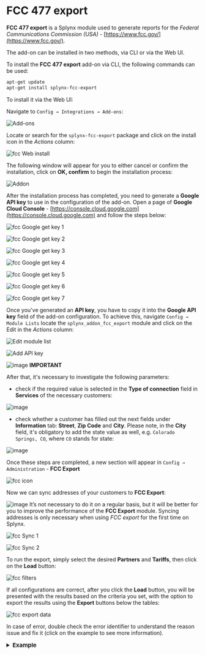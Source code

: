 FCC 477 export
==============

**FCC 477 export** is a Splynx module used to generate reports for the *Federal Communications Commission (USA)* - [https://www.fcc.gov/](https://www.fcc.gov/).

The add-on can be installed in two methods, via CLI or via the Web UI.

To install the **FCC 477 export** add-on via CLI, the following commands can be used:

```bash
apt-get update
apt-get install splynx-fcc-export
```
To install it via the Web UI:

Navigate to `Config → Integrations → Add-ons`:

![Add-ons](0.png)

Locate or search for the `splynx-fcc-export` package and click on the install icon in the *Actions* column:

![fcc Web install](fcc_web_install.png)

The following window will appear for you to either cancel or confirm the installation, click on **OK, confirm** to begin the installation process:

![Addon](confirm.png)

After the installation process has completed, you need to generate a **Google API key** to use in the configuration of the add-on. Open a page of **Google Cloud Console**  - [https://console.cloud.google.com](https://console.cloud.google.com) and follow the steps below:

![fcc Google get key 1](fcc_google_key_1.png)

![fcc Google get key 2](fcc_google_key_2.png)

![fcc Google get key 3](fcc_google_key_3.png)

![fcc Google get key 4](fcc_google_key_4.png)

![fcc Google get key 5](fcc_google_key_5.png)

![fcc Google get key 6](fcc_google_key_6.png)

![fcc Google get key 7](fcc_google_key_7.png)

Once you've generated an **API key**, you have to copy it into the **Google API key** field of the add-on configuration. To achieve this, navigate `Config → Module Lists` locate the `splynx_addon_fcc_export` module and click on the Edit in the *Actions* column:

![Edit module list](edit_module_list.png)

![Add API key](add_api_key.png)

 <icon class="image-icon">![image](warning.png)</icon> **IMPORTANT**

 After that, it's necessary to investigate the following parameters:

- check if the required value is selected in the **Type of connection** field in **Services** of the necessary customers:

![image](type_of_connection.png)

- check whether a customer has filled out the next fields under **Information** tab: **Street**, **Zip Code** and **City**. Please note, in the **City** field, it's obligatory to add the state value as well, e.g. `Colorado Springs, CO`, where `CO` stands for state:

![image](set_state.png)

Once these steps are completed, a new section will appear in `Config → Administration` - **FCC Export**

![fcc icon](fcc_icon.png)

Now we can sync addresses of your customers to **FCC Export**:

<icon class="image-icon">![image](information.png)</icon> It’s not necessary to do it on a regular basis, but it will be better for you to improve the performance of the **FCC Export** module. Syncing addresses is only necessary when using *FCC export* for the first time on Splynx.

![fcc Sync 1](fcc_sync_1.png)

![fcc Sync 2](fcc_sync_2.png)

To run the export, simply select the desired **Partners** and **Tariffs**, then click on the **Load** button:

![fcc filters](fcc_filters.png)

If all configurations are correct, after you click the **Load** button, you will be presented with the results based on the criteria you set, with the option to export the results using the **Export** buttons below the tables:

![fcc export data](export_report.png)

In case of error, double check the error identifier to understand the reason issue and fix it (click on the example to see more information).

<details style="font-size: 15px; margin-bottom: 5px;">
<summary><b>Example</b></summary>
<div markdown="1">

![image](error1.png)

![image](error2.png)

</div>
</details>
